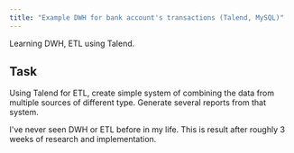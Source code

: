 ```yaml
---
title: "Example DWH for bank account's transactions (Talend, MySQL)"
---
```

Learning DWH, ETL using Talend.

## Task
Using Talend for ETL, create simple system of combining the data from multiple sources of different type. Generate several reports from that system.


I've never seen DWH or ETL before in my life.
This is result after roughly 3 weeks of research and implementation.
